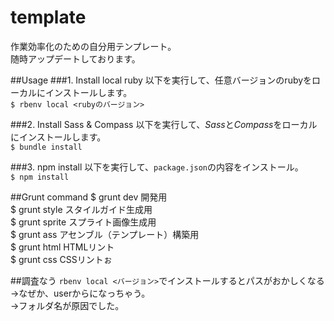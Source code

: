 template
========
作業効率化のための自分用テンプレート。<br>
随時アップデートしております。

##Usage
###1. Install local ruby
以下を実行して、任意バージョンのrubyをローカルにインストールします。<br>
`$ rbenv local <rubyのバージョン>`

###2. Install Sass & Compass
以下を実行して、*Sass*と*Compass*をローカルにインストールします。<br>
`$ bundle install`

###3. npm install
以下を実行して、`package.json`の内容をインストール。<br>
`$ npm install`

##Grunt command
$ grunt dev   開発用<br>
$ grunt style   スタイルガイド生成用<br>
$ grunt sprite  スプライト画像生成用<br>
$ grunt ass     アセンブル（テンプレート）構築用<br>
$ grunt html    HTMLリント<br>
$ grunt css     CSSリントぉ

##調査なう
`rbenv local <バージョン>`でインストールするとパスがおかしくなる<br>
→なぜか、userからになっちゃう。<br>
→フォルダ名が原因でした。